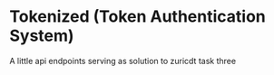 # Tokenized (Token Authentication System)

A little api endpoints serving as solution to zuricdt task three
